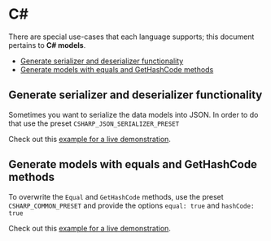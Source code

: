 # C#

There are special use-cases that each language supports; this document pertains to **C# models**.

<!-- toc is generated with GitHub Actions do not remove toc markers -->

<!-- toc -->

- [Generate serializer and deserializer functionality](#generate-serializer-and-deserializer-functionality)
- [Generate models with equals and GetHashCode methods](#generate-models-with-equals-and-gethashcode-methods)

<!-- tocstop -->

## Generate serializer and deserializer functionality

Sometimes you want to serialize the data models into JSON. In order to do that use the preset `CSHARP_JSON_SERIALIZER_PRESET`

Check out this [example for a live demonstration](../../examples/csharp-generate-serializer).

## Generate models with equals and GetHashCode methods

To overwrite the `Equal` and `GetHashCode` methods, use the preset `CSHARP_COMMON_PRESET` and provide the options `equal: true` and `hashCode: true`

Check out this [example for a live demonstration](../../examples/csharp-generate-equals-and-hashcode).
